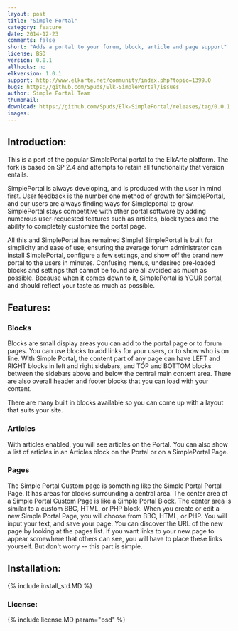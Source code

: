 ```yaml
---
layout: post
title: "Simple Portal"
category: feature
date: 2014-12-23
comments: false
short: "Adds a portal to your forum, block, article and page support"
license: BSD
version: 0.0.1
allhooks: no
elkversion: 1.0.1
support: http://www.elkarte.net/community/index.php?topic=1399.0
bugs: https://github.com/Spuds/Elk-SimplePortal/issues
author: Simple Portal Team
thumbnail:
download: https://github.com/Spuds/Elk-SimplePortal/releases/tag/0.0.1
images:
---
```


## Introduction:
This is a port of the popular SimplePortal portal to the ElkArte platform.  The fork is based on SP 2.4 and attempts to retain all functionality that version entails.

SimplePortal is always developing, and is produced with the user in mind first. User feedback is the number one method of growth for SimplePortal, and our users are always finding ways for Simpleportal to grow. SimplePortal stays competitive with other portal software by adding numerous user-requested features such as articles, block types and the ability to completely customize the portal page.

All this and SimplePortal has remained Simple! SimplePortal is built for simplicity and ease of use; ensuring the average forum administrator can install SimplePortal, configure a few settings, and show off the brand new portal to the users in minutes. Confusing menus, undesired pre-loaded blocks and settings that cannot be found are all avoided as much as possible. Because when it comes down to it, SimplePortal is YOUR portal, and should reflect your taste as much as possible.

## Features:
### Blocks
Blocks are small display areas you can add to the portal page or to forum pages. You can use blocks to add links for your users, or to show who is on line. With Simple Portal, the content part of any page can have LEFT and RIGHT blocks in left and right sidebars, and TOP and BOTTOM blocks between the sidebars above and below the central main content area.  There are also overall header and footer blocks that you can load with your content.

There are many built in blocks available so you can come up with a layout that suits your site.

### Articles
With articles enabled, you will see articles on the Portal. You can also show a list of articles in an Articles block on the Portal or on a SimplePortal Page.

### Pages
The Simple Portal Custom page is something like the Simple Portal Portal Page. It has areas for blocks surrounding a central area.  The center area of a Simple Portal Custom Page is like a Simple Portal Block. The center area is similar to a custom BBC, HTML, or PHP block. 
When you create or edit a new Simple Portal Page, you will choose from BBC, HTML, or PHP. You will input your text, and save your page. You can discover the URL of the new page by looking at the pages list.
If you want links to your new page to appear somewhere that others can see, you will have to place these links yourself.  But don't worry -- this part is simple. 


## Installation:
{% include install_std.MD %}

### License:
{% include license.MD param="bsd" %}